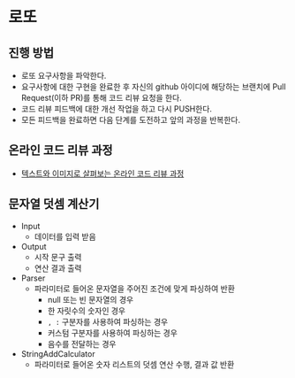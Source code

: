 # 로또
## 진행 방법
* 로또 요구사항을 파악한다.
* 요구사항에 대한 구현을 완료한 후 자신의 github 아이디에 해당하는 브랜치에 Pull Request(이하 PR)를 통해 코드 리뷰 요청을 한다.
* 코드 리뷰 피드백에 대한 개선 작업을 하고 다시 PUSH한다.
* 모든 피드백을 완료하면 다음 단계를 도전하고 앞의 과정을 반복한다.

## 온라인 코드 리뷰 과정
* [텍스트와 이미지로 살펴보는 온라인 코드 리뷰 과정](https://github.com/next-step/nextstep-docs/tree/master/codereview)

## 문자열 덧셈 계산기
* Input
  * 데이터를 입력 받음
* Output
  * 시작 문구 출력
  * 연산 결과 출력
* Parser
  * 파라미터로 들어온 문자열을 주어진 조건에 맞게 파싱하여 반환
    * null 또는 빈 문자열의 경우
    * 한 자릿수의 숫자인 경우
    * ``` , : ``` 구분자를 사용하여 파싱하는 경우
    * 커스텀 구분자를 사용하여 파싱하는 경우
    * 음수를 전달하는 경우
* StringAddCalculator
  * 파라미터로 들어온 숫자 리스트의 덧셈 연산 수행, 결과 값 반환
